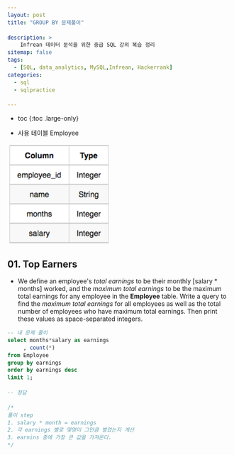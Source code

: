 ```yaml
---
layout: post
title: "GROUP BY 문제풀이"

description: >
    Infrean 데이터 분석을 위한 중급 SQL 강의 복습 정리
sitemap: false
tags:
  - [SQL, data_analytics, MySQL,Infrean, Hackerrank]
categories:
  - sql
  - sqlpractice 

---
```




* toc
{:toc .large-only}

- 사용 테이블 Employee

![image-20220404204755799](/assets/md-images/image-20220404204755799.png)





## 01. Top Earners

- We define an employee's *total earnings* to be their monthly [salary * months] worked, and the *maximum total earnings* to be the maximum total earnings for any employee in the **Employee** table. Write a query to find the *maximum total earnings* for all employees as well as the total number of employees who have maximum total earnings. Then print these values as space-separated integers.

```sql
-- 내 문제 풀이
select months*salary as earnings
     , count(*)
from Employee
group by earnings
order by earnings desc
limit 1;

-- 정답

/*
풀이 step
1. salary * month = earnings
2. 각 earnings 별로 몇명이 그만큼 벌었는지 계산
3. earnins 중에 가장 큰 값을 가져온다.
*/
```
